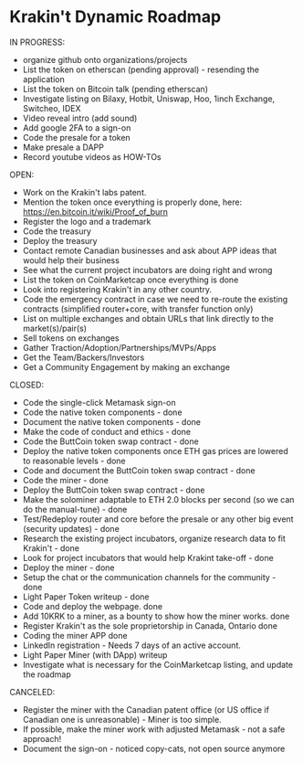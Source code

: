 # Krakin't Dynamic Roadmap

IN PROGRESS:
- organize github onto organizations/projects
- List the token on etherscan (pending approval) - resending the application
- List the token on Bitcoin talk (pending etherscan)
- Investigate listing on Bilaxy, Hotbit, Uniswap, Hoo, 1inch Exchange, Switcheo, IDEX
- Video reveal intro (add sound)
- Add google 2FA to a sign-on
- Code the presale for a token
- Make presale a DAPP
- Record youtube videos as HOW-TOs

OPEN:
- Work on the Krakin't labs patent.
- Mention the token once everything is properly done, here: https://en.bitcoin.it/wiki/Proof_of_burn
- Register the logo and a trademark
- Code the treasury
- Deploy the treasury
- Contact remote Canadian businesses and ask about APP ideas that would help their business
- See what the current project incubators are doing right and wrong
- List the token on CoinMarketcap once everything is done
- Look into registering Krakin't in any other country.
- Code the emergency contract in case we need to re-route the existing contracts (simplified router+core, with transfer function only)
- List on multiple exchanges and obtain URLs that link directly to the market(s)/pair(s)
- Sell tokens on exchanges
- Gather Traction/Adoption/Partnerships/MVPs/Apps
- Get the Team/Backers/Investors
- Get a Community Engagement by making an exchange




CLOSED:
- Code the single-click Metamask sign-on
- Code the native token components - done
- Document the native token components - done
- Make the code of conduct and ethics - done
- Code the ButtCoin token swap contract - done
- Deploy the native token components once ETH gas prices are lowered to reasonable levels - done
- Code and document the ButtCoin token swap contract - done
- Code the miner - done
- Deploy the ButtCoin token swap contract - done
- Make the solominer adaptable to ETH 2.0 blocks per second (so we can do the manual-tune) - done
- Test/Redeploy router and core before the presale or any other big event (security updates) - done
- Research the existing project incubators, organize research data to fit Krakin't - done
- Look for project incubators that would help Krakint take-off - done
- Deploy the miner - done
- Setup the chat or the communication channels for the community - done
- Light Paper Token writeup - done
- Code and deploy the webpage. done
- Add 10KRK to a miner, as a bounty to show how the miner works. done
- Register Krakin't as the sole proprietorship in Canada, Ontario done
- Coding the miner APP done
- LinkedIn registration - Needs 7 days of an active account.
- Light Paper Miner (with DApp) writeup
- Investigate what is necessary for the CoinMarketcap listing, and update the roadmap

CANCELED:
- Register the miner with the Canadian patent office (or US office if Canadian one is unreasonable) - Miner is too simple.
- If possible, make the miner work with adjusted Metamask - not a safe approach!
- Document the sign-on - noticed copy-cats, not open source anymore



